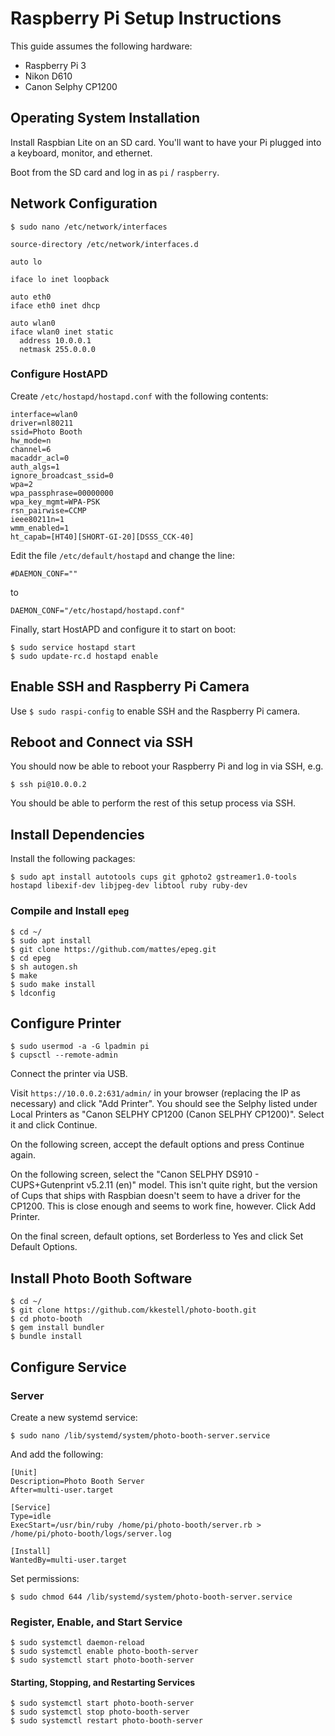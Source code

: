# Raspberry Pi Setup Instructions

This guide assumes the following hardware:

* Raspberry Pi 3
* Nikon D610
* Canon Selphy CP1200

## Operating System Installation

Install Raspbian Lite on an SD card. You'll want to have your Pi plugged into a keyboard, monitor, and ethernet.

Boot from the SD card and log in as `pi` / `raspberry`.

## Network Configuration

```
$ sudo nano /etc/network/interfaces
```

```
source-directory /etc/network/interfaces.d

auto lo

iface lo inet loopback

auto eth0
iface eth0 inet dhcp

auto wlan0
iface wlan0 inet static
  address 10.0.0.1
  netmask 255.0.0.0
```

### Configure HostAPD

Create `/etc/hostapd/hostapd.conf` with the following contents:

```
interface=wlan0
driver=nl80211
ssid=Photo Booth
hw_mode=n
channel=6
macaddr_acl=0
auth_algs=1
ignore_broadcast_ssid=0
wpa=2
wpa_passphrase=00000000
wpa_key_mgmt=WPA-PSK
rsn_pairwise=CCMP
ieee80211n=1
wmm_enabled=1
ht_capab=[HT40][SHORT-GI-20][DSSS_CCK-40]
```

Edit the file `/etc/default/hostapd` and change the line:

```
#DAEMON_CONF=""
```

to

```
DAEMON_CONF="/etc/hostapd/hostapd.conf"
```

Finally, start HostAPD and configure it to start on boot:

```
$ sudo service hostapd start
$ sudo update-rc.d hostapd enable
```

## Enable SSH and Raspberry Pi Camera

Use `$ sudo raspi-config` to enable SSH and the Raspberry Pi camera.

## Reboot and Connect via SSH

You should now be able to reboot your Raspberry Pi and log in via SSH, e.g.

```
$ ssh pi@10.0.0.2
```

You should be able to perform the rest of this setup process via SSH.

## Install Dependencies

Install the following packages:

```
$ sudo apt install autotools cups git gphoto2 gstreamer1.0-tools hostapd libexif-dev libjpeg-dev libtool ruby ruby-dev
```

### Compile and Install `epeg`

```
$ cd ~/
$ sudo apt install
$ git clone https://github.com/mattes/epeg.git
$ cd epeg
$ sh autogen.sh
$ make
$ sudo make install
$ ldconfig
```

## Configure Printer

```
$ sudo usermod -a -G lpadmin pi
$ cupsctl --remote-admin
```

Connect the printer via USB.

Visit `https://10.0.0.2:631/admin/` in your browser (replacing the IP as necessary) and click "Add Printer". You should see the Selphy listed under Local Printers as "Canon SELPHY CP1200 (Canon SELPHY CP1200)". Select it and click Continue.

On the following screen, accept the default options and press Continue again.

On the following screen, select the "Canon SELPHY DS910 - CUPS+Gutenprint v5.2.11 (en)" model. This isn't quite right, but the version of Cups that ships with Raspbian doesn't seem to have a driver for the CP1200. This is close enough and seems to work fine, however. Click Add Printer.

On the final screen, default options, set Borderless to Yes and click Set Default Options.

## Install Photo Booth Software

```
$ cd ~/
$ git clone https://github.com/kkestell/photo-booth.git
$ cd photo-booth
$ gem install bundler
$ bundle install
```

## Configure Service

### Server

Create a new systemd service:

```
$ sudo nano /lib/systemd/system/photo-booth-server.service
```

And add the following:

```
[Unit]
Description=Photo Booth Server
After=multi-user.target

[Service]
Type=idle
ExecStart=/usr/bin/ruby /home/pi/photo-booth/server.rb > /home/pi/photo-booth/logs/server.log

[Install]
WantedBy=multi-user.target
```

Set permissions:

```
$ sudo chmod 644 /lib/systemd/system/photo-booth-server.service
```

### Register, Enable, and Start Service

```
$ sudo systemctl daemon-reload
$ sudo systemctl enable photo-booth-server
$ sudo systemctl start photo-booth-server
```

#### Starting, Stopping, and Restarting Services

```
$ sudo systemctl start photo-booth-server
$ sudo systemctl stop photo-booth-server
$ sudo systemctl restart photo-booth-server
```